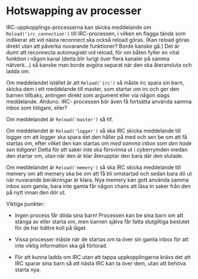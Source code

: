 Hotswapping av processer
========================

IRC-uppkopplings-processerna kan skicka meddelande om `Reload('irc_connection')`
till IRC-processen, i vilken en flagga tänds som indikerar att vid nästa reconnect
ska också reload göras. (Kan reload göras direkt utan att påverka nuvarande
funktioner? Borde kanske gå.) Det är dumt att reconnecta automagiskt vid reload,
för om båten fyller en vital funktion i någon kanal (detta blir lurigt över flera
kanaler på samma nätverk...) så kanske man borde avgöra separat när den ska
återansluta och ladda om.

Om meddelandet istället är att `Reload('irc')` så måste irc spara sin barn, skicka
dem i ett meddelande till master, som startar om irc och ger den barnen tillbaks,
antingen direkt som argument eller via någon slags meddelande. Ahduno. IRC-
processen bör även få fortsätta använda samma inbox som tidigare, eller?

Om meddelandet är `Reload('master')` så hf.

Om meddelandet är `Reload('logger')` så ska IRC skicka meddelande till logger om
att logger ska spara det den håller på med och sen be om att få startas om, efter
vilket den kan startas om *med samma inbox som den hade sen tidigare*! Detta för
att saker inte ska försvinna ut i cyberrymden medan den startar om, utan när den
är klar återupptar den bara där den slutade.

Om meddelandet är `Reload('memery')` så ska IRC skicka meddelande till memery om
att memery ska be om att få bli omstartad och sedan bara dö ut när nuvarande
beräkningar är klara. Nya memery kan gott använda samma inbox som gamla, bara
inte gamla får någon chans att läsa in saker från den på nytt innan den dör ut.

Viktiga punkter:

 *  Ingen process får döda sina barn! Processen kan be sina barn om att stänga av
    eller starta om, men barnen själva får fatta slutgiltiga beslutet för de har
    bättre koll på läget.

 *  Vissa processer måste när de startas om ta över sin gamla inbox för att inte
    viktig information ska gå förlorad.

 *  För att kunna ladda om IRC utan att tappa uppkopplingarna krävs det att IRC
    sparar sina barn så att nästa IRC kan ta över dem, utan att behöva starta nya.
